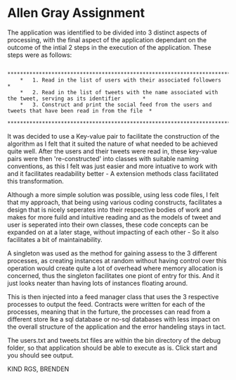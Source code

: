 # Allen Gray Assignment

The application was identified to be divided into 3 distinct aspects of processing, with the final aspect of the application dependant on the outcome of the intial 2 steps in the execution of the application. These steps were as follows:
        
        ************************************************************************************************************
        *   1. Read in the list of users with their associated followers                                           *
        *   2. Read in the list of tweets with the name associated with the tweet, serving as its identifier       *
        *   3. Construct and print the social feed from the users and tweets that have been read in from the file  *
        ************************************************************************************************************
        
It was decided to use a Key-value pair to facilitate the construction of the algorithm as I felt that it suited the nature of what needed to be achieved quite well. After the users and their tweets were read in, these key-value pairs were then 're-constructed' into classes with suitable naming conventions, as this I felt was just easier and more intuative to work with and it facilitates readability better - A extension methods class facilitated this transformation.
         
Although a more simple solution was possible, using less code files, I felt that my approach, that being using various coding constructs, facilitates a design that is nicely seperates into their respective bodies of work and makes for more fuild and intuitive reading and as the models of tweet and user is seperated into their own classes, these code concepts can be expanded on at a later stage, without impacting of each other - So it also facilitates a bit of maintainability.
         
A singleton was used as the method for gaining assess to the 3 different processes, as creating instances at random without having control over this operation would create quite a lot of overhead where memory allocation is concerned, thus the singleton facilitates one piont of entry for this. And it just looks neater than having lots of instances floating around.

This is then injected into a feed manager class that uses the 3 respective processes to output the feed. Contracts were written for each of the processes, meaning that in the furture, the processes can read from a different store lke a sql database or no-sql databases with less impact on the overall structure of the application and the error handeling stays in tact.
         
The users.txt and tweets.txt files are within the bin directory of the debug folder, so that application should be able to execute as is. Click start and you should see output.
        
KIND RGS,
BRENDEN 
